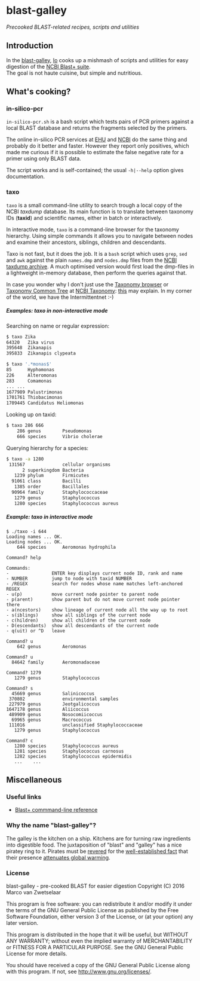# blast-galley

_Precooked BLAST-related recipes, scripts and utilities_


## Introduction

In the [blast-galley](https://github.com/zwets/blast-galley), 
[Io](http://io.zwets.it/) cooks up a mishmash of scripts and utilities
for easy digestion of the [NCBI Blast+ suite](http://www.ncbi.nlm.nih.gov/books/NBK1763/).  
The goal is not haute cuisine, but simple and nutritious.


## What's cooking?

### in-silico-pcr

`in-silico-pcr.sh` is a bash script which tests pairs of PCR primers against a
local BLAST database and returns the fragments selected by the primers.

The online in-silico PCR services at [EHU](http://insilico.ehu.es/PCR/index.php)
and [NCBI](http://www.ncbi.nlm.nih.gov/tools/primer-blast/) do the same thing 
and probably do it better and faster.  However they report only positives, which
made me curious if it is possible to estimate the false negative rate for a primer
using only BLAST data.

The script works and is self-contained; the usual `-h|--help` option gives documentation.


### taxo

`taxo` is a small command-line utility to search trough a local copy of the NCBI
*taxdump* database.  Its main function is to translate between taxonomy IDs (**taxid**)
and scientific names, either in batch or interactively.

In interactive mode, `taxo` is a command-line browser for the taxonomy hierarchy.
Using simple commands it allows you to navigate between nodes and examine their
ancestors, siblings, children and descendants.

Taxo is not fast, but it does the job.  It is a `bash` script which uses `grep`,
`sed` and `awk` against the plain `names.dmp` and `nodes.dmp` files from the
[NCBI taxdump archive](ftp://ftp.ncbi.nih.gov/pub/taxonomy).  A much optimised
version would first load the dmp-files in a lightweight in-memory database, then
perform the queries against that.

In case you wonder why I don't just use the [Taxonomy browser](http://www.ncbi.nlm.nih.gov/Taxonomy/Browser/wwwtax.cgi?mode=Root)
or [Taxonomy Common Tree](http://www.ncbi.nlm.nih.gov/Taxonomy/CommonTree/wwwcmt.cgi)
at [NCBI Taxonomy](http://www.ncbi.nlm.nih.gov/guide/taxonomy/): [this](http://io.zwets.it/about)
may explain.  In my corner of the world, we have the Intermittentnet :-) 


##### Examples: taxo in non-interactive mode

Searching on name or regular expression:

```bash
$ taxo Zika
64320   Zika virus
395648  Zikanapis
395833  Zikanapis clypeata
```

```bash
$ taxo '.*monas$'
85      Hyphomonas
226     Alteromonas
283     Comamonas
...	...
1677989 Palustrimonas
1701761 Thiobacimonas
1709445 Candidatus Heliomonas
```

Looking up on taxid:

```bash
$ taxo 286 666 
    286 genus        Pseudomonas
    666 species      Vibrio cholerae
```

Querying hierarchy for a species:

```bash
$ taxo -a 1280
 131567              cellular organisms
      2 superkingdom Bacteria
   1239 phylum       Firmicutes
  91061 class        Bacilli
   1385 order        Bacillales
  90964 family       Staphylococcaceae
   1279 genus        Staphylococcus
   1280 species      Staphylococcus aureus
```

##### Example: taxo in interactive mode

```
$ ./taxo -i 644
Loading names ... OK.
Loading nodes ... OK.
    644 species      Aeromonas hydrophila

Command? help

Commands:
-                ENTER key displays current node ID, rank and name
- NUMBER         jump to node with taxid NUMBER
- /REGEX         search for nodes whose name matches left-anchored REGEX
- u(p)           move current node pointer to parent node
- p(arent)       show parent but do not move current node pointer there
- a(ncestors)    show lineage of current node all the way up to root
- s(iblings)     show all siblings of the current node
- c(hildren)     show all children of the current node
- D(escendants)  show all descendants of the current node
- q(uit) or ^D   leave

Command? u
    642 genus        Aeromonas

Command? u
  84642 family       Aeromonadaceae

Command? 1279
   1279 genus        Staphylococcus

Command? s
  45669 genus        Salinicoccus
 370802              environmental samples
 227979 genus        Jeotgalicoccus
1647178 genus        Aliicoccus
 489909 genus        Nosocomiicoccus
  69965 genus        Macrococcus
 111016              unclassified Staphylococcaceae
   1279 genus        Staphylococcus

Command? c
   1280 species      Staphylococcus aureus
   1281 species      Staphylococcus carnosus
   1282 species      Staphylococcus epidermidis
   ...    ...
```

## Miscellaneous

### Useful links

* [Blast+ commmand-line reference](http://io.zwets.it/blast-cmdline-ref)

### Why the name "blast-galley"?

The galley is the kitchen on a ship.  Kitchens are for turning raw ingredients
into digestible food.  The juxtaposition of "blast" and "galley" has a nice
piratey ring to it.  Pirates must be [revered](http://sparrowism.soc.srcf.net/home/pirates.html)
for the [well-established fact](http://www.forbes.com/sites/erikaandersen/2012/03/23/true-fact-the-lack-of-pirates-is-causing-global-warming)
that their presence [attenuates global warming](http://www.venganza.org/about/open-letter/).

### License

blast-galley - pre-cooked BLAST for easier digestion
Copyright (C) 2016  Marco van Zwetselaar

This program is free software: you can redistribute it and/or modify
it under the terms of the GNU General Public License as published by
the Free Software Foundation, either version 3 of the License, or
(at your option) any later version.

This program is distributed in the hope that it will be useful,
but WITHOUT ANY WARRANTY; without even the implied warranty of
MERCHANTABILITY or FITNESS FOR A PARTICULAR PURPOSE.  See the
GNU General Public License for more details.

You should have received a copy of the GNU General Public License
along with this program.  If not, see <http://www.gnu.org/licenses/>.

